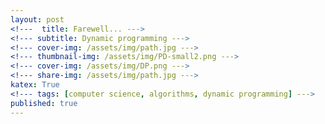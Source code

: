 ```yaml
---
layout: post
<!---  title: Farewell... --->
<!--- subtitle: Dynamic programming --->
<!--- cover-img: /assets/img/path.jpg --->
<!--- thumbnail-img: /assets/img/PD-small2.png --->
<!--- cover-img: /assets/img/DP.png --->
<!--- share-img: /assets/img/path.jpg --->
katex: True
<!--- tags: [computer science, algorithms, dynamic programming] --->
published: true
---
```

